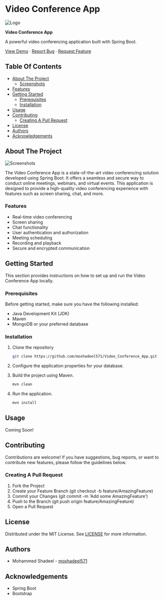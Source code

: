 
# Video Conference App

![Logo](https://example.com/path/to/logo.png)

**Video Conference App**

A powerful video conferencing application built with Spring Boot.

[View Demo](https://example.com/demo) · [Report Bug](https://example.com/issue) · [Request Feature](https://example.com/feature)

## Table Of Contents

- [About The Project](#about-the-project)
  - [Screenshots](#screenshots)
- [Features](#features)
- [Getting Started](#getting-started)
  - [Prerequisites](#prerequisites)
  - [Installation](#installation)
- [Usage](#usage)
- [Contributing](#contributing)
  - [Creating A Pull Request](#creating-a-pull-request)
- [License](#license)
- [Authors](#authors)
- [Acknowledgements](#acknowledgements)

## About The Project

![Screenshots](https://example.com/path/to/screenshots.png)

The Video Conference App is a state-of-the-art video conferencing solution developed using Spring Boot. It offers a seamless and secure way to conduct online meetings, webinars, and virtual events. This application is designed to provide a high-quality video conferencing experience with features such as screen sharing, chat, and more.

### Features

- Real-time video conferencing
- Screen sharing
- Chat functionality
- User authentication and authorization
- Meeting scheduling
- Recording and playback
- Secure and encrypted communication

## Getting Started

This section provides instructions on how to set up and run the Video Conference App locally.

### Prerequisites

Before getting started, make sure you have the following installed:

- Java Development Kit (JDK)
- Maven
- MongoDB or your preferred database

### Installation

1. Clone the repository
   ```sh
   git clone https://github.com/moxhadeel571/Video_Conference_App.git
   ```

2. Configure the application properties for your database.

3. Build the project using Maven.
   ```sh
   mvn clean
   ```

4. Run the application.
   ```sh
   mvn install
   ```

## Usage

Coming Soon!

## Contributing

Contributions are welcome! If you have suggestions, bug reports, or want to contribute new features, please follow the guidelines below.

### Creating A Pull Request

1. Fork the Project
2. Create your Feature Branch (git checkout -b feature/AmazingFeature)
3. Commit your Changes (git commit -m 'Add some AmazingFeature')
4. Push to the Branch (git push origin feature/AmazingFeature)
5. Open a Pull Request

## License

Distributed under the MIT License. See [LICENSE](LICENSE.md) for more information.

## Authors

- Mohammed Shadeel - [moxhadeel571](https://github.com/moxhadeel571)

## Acknowledgements

- Spring Boot
- Bootstrap
```


